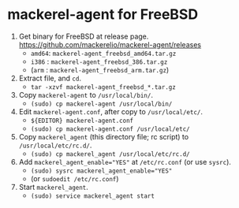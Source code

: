 mackerel-agent for FreeBSD
==========================

1. Get binary for FreeBSD at release page. https://github.com/mackerelio/mackerel-agent/releases
    - `amd64`: `mackerel-agent_freebsd_amd64.tar.gz`
    - `i386` : `mackerel-agent_freebsd_386.tar.gz`
    - (`arm` : `mackerel-agent_freebsd_arm.tar.gz`)
2. Extract file, and `cd`.
    - `tar -xzvf mackerel-agent_freebsd_*.tar.gz`
3. Copy `mackerel-agent` to `/usr/local/bin/`.
    - `(sudo) cp mackerel-agent /usr/local/bin/`
4. Edit `mackerel-agent.conf`, after copy to `/usr/local/etc/`.
    - `${EDITOR} mackerel-agent.conf`
    - `(sudo) cp mackerel-agent.conf /usr/local/etc/`
5. Copy `mackerel_agent` (this directory file; rc script) to `/usr/local/etc/rc.d/`.
    - `(sudo) cp mackerel_agent /usr/local/etc/rc.d/`
6. Add `mackerel_agent_enable="YES"` at `/etc/rc.conf` (or use `sysrc`).
    - `(sudo) sysrc mackerel_agent_enable="YES"`
    - (or `sudoedit /etc/rc.conf`)
7. Start `mackerel_agent`.
    - `(sudo) service mackerel_agent start`

